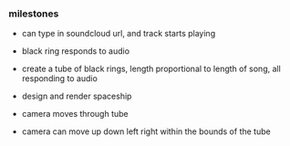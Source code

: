 ### milestones

- can type in soundcloud url, and track starts playing
- black ring responds to audio

- create a tube of black rings, length proportional to length of song, all responding to audio
- design and render spaceship
- camera moves through tube
- camera can move up down left right within the bounds of the tube
